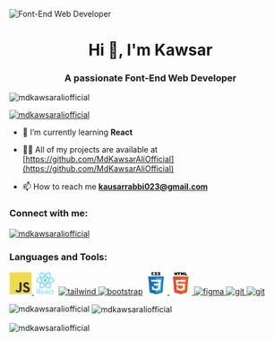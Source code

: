 ![Font-End Web Developer](https://media.licdn.com/dms/image/v2/C5616AQEsN3qZs04wmw/profile-displaybackgroundimage-shrink_350_1400/profile-displaybackgroundimage-shrink_350_1400/0/1612196748328?e=1732147200&v=beta&t=g00fQOds_NxrHf-7nInnqggiqjlVSDB4N7kyZlGfuAU)

<h1 align="center">Hi 👋, I'm Kawsar</h1>
<h3 align="center">A passionate Font-End Web Developer</h3>

<p align="left"> <img src="https://komarev.com/ghpvc/?username=mdkawsaraliofficial&label=Profile%20views&color=0e75b6&style=flat" alt="mdkawsaraliofficial" /> </p>

<p align="left"> <a href="https://github.com/ryo-ma/github-profile-trophy"><img src="https://github-profile-trophy.vercel.app/?username=mdkawsaraliofficial" alt="mdkawsaraliofficial" /></a> </p>

- 🌱 I’m currently learning **React**

- 👨‍💻 All of my projects are available at [https://github.com/MdKawsarAliOfficial](https://github.com/MdKawsarAliOfficial)

- 📫 How to reach me **kausarrabbi023@gmail.com**

<h3 align="left">Connect with me:</h3>
<p align="left">
<a href="https://linkedin.com/in/mdkawsaraliofficial" target="blank"><img align="center" src="https://raw.githubusercontent.com/rahuldkjain/github-profile-readme-generator/master/src/images/icons/Social/linked-in-alt.svg" alt="mdkawsaraliofficial" height="30" width="40" /></a>
</p>

<h3 align="left">Languages and Tools:</h3>
<p align="left"> 
    <a href="https://developer.mozilla.org/en-US/docs/Web/JavaScript" target="_blank" rel="noreferrer"> <img src="https://raw.githubusercontent.com/devicons/devicon/master/icons/javascript/javascript-original.svg" alt="javascript" width="40" height="40"/> </a>
    <a href="https://reactjs.org/" target="_blank" rel="noreferrer"> <img src="https://raw.githubusercontent.com/devicons/devicon/master/icons/react/react-original-wordmark.svg" alt="react" width="40" height="40"/></a>
    <a href="https://tailwindcss.com/" target="_blank" rel="noreferrer"> <img src="https://www.vectorlogo.zone/logos/tailwindcss/tailwindcss-icon.svg" alt="tailwind" width="40" height="40"/> </a>
    <a href="https://getbootstrap.com" target="_blank" rel="noreferrer"> <img src="https://uxwing.com/wp-content/themes/uxwing/download/brands-and-social-media/bootstrap-5-logo-icon.png" alt="bootstrap" width="40" height="40"/></a>
    <a href="https://www.w3schools.com/css/" target="_blank" rel="noreferrer"> <img src="https://raw.githubusercontent.com/devicons/devicon/master/icons/css3/css3-original-wordmark.svg" alt="css3" width="40" height="40"/> </a>
    <a href="https://www.w3.org/html/" target="_blank" rel="noreferrer"> <img src="https://raw.githubusercontent.com/devicons/devicon/master/icons/html5/html5-original-wordmark.svg" alt="html5" width="40" height="40"/> </a>
    <a href="https://www.figma.com/" target="_blank" rel="noreferrer"> <img src="https://www.vectorlogo.zone/logos/figma/figma-icon.svg" alt="figma" width="40" height="40"/> </a>
    <a href="https://git-scm.com/" target="_blank" rel="noreferrer"> <img src="https://www.vectorlogo.zone/logos/git-scm/git-scm-icon.svg" alt="git" width="40" height="40"/> </a>
    <a href="https://github.com/mdkawsaraliofficial/" target="_blank" rel="noreferrer"> <img src="https://uxwing.com/wp-content/themes/uxwing/download/brands-and-social-media/github-icon.png" alt="git" width="40" height="40"/></a>
</p>

<p><img align="left" src="https://github-readme-stats.vercel.app/api/top-langs?username=mdkawsaraliofficial&show_icons=true&locale=en&layout=compact" alt="mdkawsaraliofficial" /></p>

<p>&nbsp;<img align="center" src="https://github-readme-stats.vercel.app/api?username=mdkawsaraliofficial&show_icons=true&locale=en" alt="mdkawsaraliofficial" /></p>

<p><img align="center" src="https://github-readme-streak-stats.herokuapp.com/?user=mdkawsaraliofficial&" alt="mdkawsaraliofficial" /></p>
